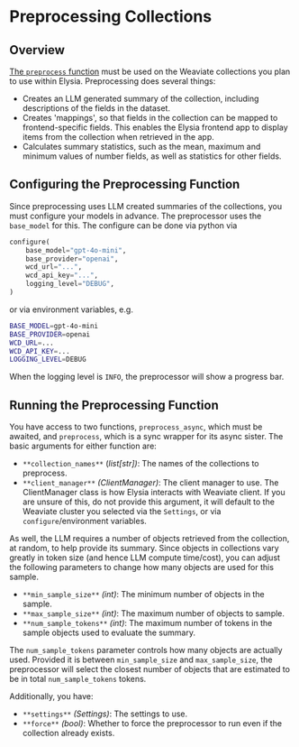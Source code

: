# Preprocessing Collections

## Overview

[The `preprocess` function](Reference/Preprocessor.md) must be used on the Weaviate collections you plan to use within Elysia. Preprocessing does several things:

- Creates an LLM generated summary of the collection, including descriptions of the fields in the dataset.
- Creates 'mappings', so that fields in the collection can be mapped to frontend-specific fields. This enables the Elysia frontend app to display items from the collection when retrieved in the app.
- Calculates summary statistics, such as the mean, maximum and minimum values of number fields, as well as statistics for other fields.

## Configuring the Preprocessing Function

Since preprocessing uses LLM created summaries of the collections, you must configure your models in advance. The preprocessor uses the `base_model` for this. The configure can be done via python via

```python
configure(
    base_model="gpt-4o-mini",
    base_provider="openai",
    wcd_url="...",
    wcd_api_key="...",
    logging_level="DEBUG",
)
```
or via environment variables, e.g.
```bash
BASE_MODEL=gpt-4o-mini
BASE_PROVIDER=openai
WCD_URL=...
WCD_API_KEY=...
LOGGING_LEVEL=DEBUG
```

When the logging level is `INFO`, the preprocessor will show a progress bar.

## Running the Preprocessing Function

You have access to two functions, `preprocess_async`, which must be awaited, and `preprocess`, which is a sync wrapper for its async sister. The basic arguments for either function are:

- `**collection_names**` (*list[str])*: The names of the collections to preprocess.
- `**client_manager**` *(ClientManager)*: The client manager to use.
    The ClientManager class is how Elysia interacts with Weaviate client.
    If you are unsure of this, do not provide this argument, it will default to the Weaviate cluster you selected via the `Settings`, or via `configure`/environment variables.

As well, the LLM requires a number of objects retrieved from the collection, at random, to help provide its summary. Since objects in collections vary greatly in token size (and hence LLM compute time/cost), you can adjust the following parameters to change how many objects are used for this sample.

- `**min_sample_size**` *(int)*: The minimum number of objects in the sample.
- `**max_sample_size**` *(int)*: The maximum number of objects to sample.
- `**num_sample_tokens**` *(int)*: The maximum number of tokens in the sample objects used to evaluate the summary.

The `num_sample_tokens` parameter controls how many objects are actually used. Provided it is between `min_sample_size` and `max_sample_size`, the preprocessor will select the closest number of objects that are estimated to be in total `num_sample_tokens` tokens.

Additionally, you have:
- `**settings**` *(Settings)*: The settings to use.
- `**force**` *(bool)*: Whether to force the preprocessor to run even if the collection already exists.